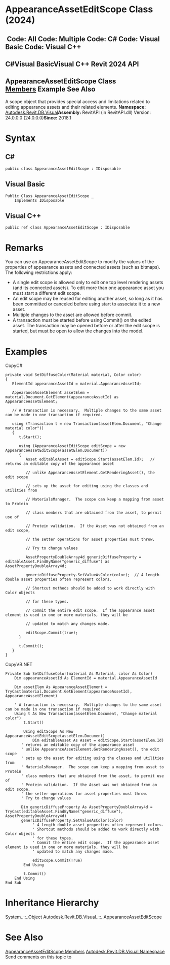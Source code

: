 # AppearanceAssetEditScope Class (2024)

﻿
 Code: All Code: Multiple Code: C# Code: Visual Basic Code: Visual C++   
---  
C#Visual BasicVisual C++
Revit 2024 API  
---  
AppearanceAssetEditScope Class  
[Members](e890c820-91e5-bd5e-bbf3-dae89fe0dae6.md "AppearanceAssetEditScope Members") Example See Also  
---  
A scope object that provides special access and limitations related to editing appearance assets and their related elements. 
**Namespace:** [Autodesk.Revit.DB.Visual](f5a10581-6ac2-be19-0e32-f87d05bc8b83.md "Autodesk.Revit.DB.Visual Namespace")**Assembly:** RevitAPI (in RevitAPI.dll) Version: 24.0.0.0 (24.0.0.0)**Since:** 2018.1 
# Syntax
C#  
---  
```text
public class AppearanceAssetEditScope : IDisposable
```
  
Visual Basic  
---  
```text
Public Class AppearanceAssetEditScope _
	Implements IDisposable
```
  
Visual C++  
---  
```text
public ref class AppearanceAssetEditScope : IDisposable
```
  
# Remarks
You can use an AppearanceAssetEditScope to modify the values of the properties of appearance assets and connected assets (such as bitmaps). The following restrictions apply: 
  * A single edit scope is allowed only to edit one top level rendering assets (and its connected assets). To edit more than one appearance asset you must start a different edit scope.
  * An edit scope may be reused for editing another asset, so long as it has been committed or canceled before using start to associate it to a new asset.
  * Multiple changes to the asset are allowed before commit.
  * A transaction must be started before using Commit() on the edited asset. The transaction may be opened before or after the edit scope is started, but must be open to allow the changes into the model.

# Examples
CopyC#
```text
private void SetDiffuseColor(Material material, Color color)
{
   ElementId appearanceAssetId = material.AppearanceAssetId;

   AppearanceAssetElement assetElem = material.Document.GetElement(appearanceAssetId) as AppearanceAssetElement;

   // A transaction is necessary.  Multiple changes to the same asset can be made in one transaction if required.

   using (Transaction t = new Transaction(assetElem.Document, "Change material color"))
   {
      t.Start();

      using (AppearanceAssetEditScope editScope = new AppearanceAssetEditScope(assetElem.Document))
      {
         Asset editableAsset = editScope.Start(assetElem.Id);   // returns an editable copy of the appearance asset

         // unlike AppearanceAssetElement.GetRenderingAsset(), the edit scope

         // sets up the asset for editing using the classes and utilities from

         // MaterialsManager.  The scope can keep a mapping from asset to Protein

         // class members that are obtained from the asset, to permit use of

         // Protein validation.  If the Asset was not obtained from an edit scope,

         // the setter operations for asset properties must throw.

         // Try to change values

         AssetPropertyDoubleArray4d genericDiffuseProperty = editableAsset.FindByName("generic_diffuse") as AssetPropertyDoubleArray4d;

         genericDiffuseProperty.SetValueAsColor(color);  // 4 length double asset properties often represent colors.

         // Shortcut methods should be added to work directly with Color objects

         // for these types.

         // Commit the entire edit scope.  If the appearance asset element is used in one or more materials, they will be

         // updated to match any changes made.

         editScope.Commit(true);
      }

      t.Commit();
   }
}
```

CopyVB.NET
```text
Private Sub SetDiffuseColor(material As Material, color As Color)
    Dim appearanceAssetId As ElementId = material.AppearanceAssetId

    Dim assetElem As AppearanceAssetElement = TryCast(material.Document.GetElement(appearanceAssetId), AppearanceAssetElement)

    ' A transaction is necessary.  Multiple changes to the same asset can be made in one transaction if required
    Using t As New Transaction(assetElem.Document, "Change material color")
        t.Start()

        Using editScope As New AppearanceAssetEditScope(assetElem.Document)
            Dim editableAsset As Asset = editScope.Start(assetElem.Id)
       ' returns an editable copy of the appearance asset
       ' unlike AppearanceAssetElement.GetRenderingAsset(), the edit scope
       ' sets up the asset for editing using the classes and utilities from
       ' MaterialsManager.  The scope can keep a mapping from asset to Protein
       ' class members that are obtained from the asset, to permit use of
       ' Protein validation.  If the Asset was not obtained from an edit scope,
       ' the setter operations for asset properties must throw.
       ' Try to change values

       Dim genericDiffuseProperty As AssetPropertyDoubleArray4d = TryCast(editableAsset.FindByName("generic_diffuse"), AssetPropertyDoubleArray4d)
       genericDiffuseProperty.SetValueAsColor(color)
            ' 4 length double asset properties often represent colors.
            ' Shortcut methods should be added to work directly with Color objects
            ' for these types.
            ' Commit the entire edit scope.  If the appearance asset element is used in one or more materials, they will be
            ' updated to match any changes made.

            editScope.Commit(True)
        End Using

        t.Commit()
    End Using
End Sub
```

# Inheritance Hierarchy
System..::..Object Autodesk.Revit.DB.Visual..::..AppearanceAssetEditScope
# See Also
[AppearanceAssetEditScope Members](e890c820-91e5-bd5e-bbf3-dae89fe0dae6.md "AppearanceAssetEditScope Members")
[Autodesk.Revit.DB.Visual Namespace](f5a10581-6ac2-be19-0e32-f87d05bc8b83.md "Autodesk.Revit.DB.Visual Namespace")
Send comments on this topic to 